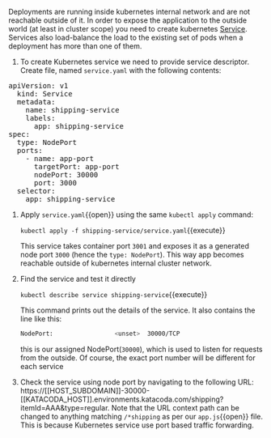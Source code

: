 Deployments are running inside kubernetes internal network and are not reachable outside of it. In order to expose the application to the outside world (at least in cluster scope) you need to create kubernetes [Service](https://kubernetes.io/docs/concepts/services-networking/service/). Services also load-balance the load to the existing set of pods when a deployment has more than one of them.

1. To create Kubernetes service we need to provide service descriptor. Create file, named `service.yaml` with the following contents:

<pre class="file hljs yaml"  data-filename="service.yaml" data-target="replace">
apiVersion: v1
  kind: Service
  metadata:
    name: shipping-service
    labels:
      app: shipping-service
spec:
  type: NodePort
  ports:
    - name: app-port
      targetPort: app-port
      nodePort: 30000
      port: 3000
  selector:
    app: shipping-service
</pre>

1. Apply `service.yaml`{{open}} using the same `kubectl apply` command:

    `kubectl apply -f shipping-service/service.yaml`{{execute}}

    This service takes container port `3001` and exposes it as a generated node port `3000` (hence the `type: NodePort`). This way app becomes reachable outside of kubernetes internal cluster network.

1. Find the service and test it directly

    `kubectl describe service shipping-service`{{execute}}

    This command prints out the details of the service. It also contains the line like this:

    ```sh
    NodePort:                 <unset>  30000/TCP
    ```

    this is our assigned NodePort(`30000`), which is used to listen for requests from the outside. Of course, the exact port number will be different for each service

1. Check the service using node port by navigating to the following URL: https://[[HOST_SUBDOMAIN]]-30000-[[KATACODA_HOST]].environments.katacoda.com/shipping?itemId=AAA&type=regular. Note that the URL context path can be changed to anything matching `/*shipping` as per our `app.js`{{open}} file. This is because Kubernetes service use port based traffic forwarding.